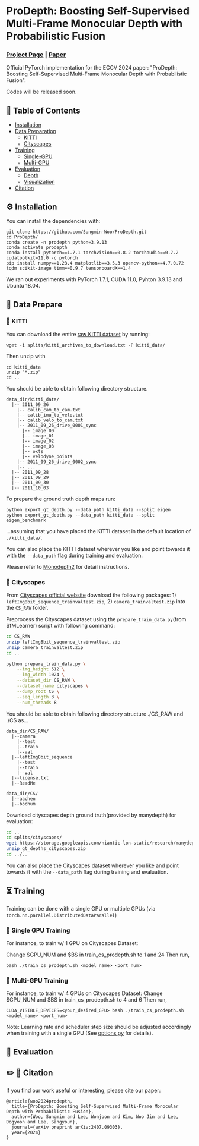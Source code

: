 # ProDepth: Boosting Self-Supervised Multi-Frame Monocular Depth with Probabilistic Fusion
### [Project Page](https://sungmin-woo.github.io/prodepth/) | [Paper](https://arxiv.org/pdf/2407.09303)

Official PyTorch implementation for the ECCV 2024 paper: "ProDepth: Boosting Self-Supervised Multi-Frame Monocular Depth with Probabilistic Fusion". 

Codes will be released soon.

## 👀 Table of Contents
- [Installation](#installation)
- [Data Preparation](#data-preparation)
  - [KITTI](#-KITTI)
  - [Cityscapes](#-Cityscapes)
- [Training](#training)
  - [Single-GPU](#-single-gpu-training)
  - [Multi-GPU](#-multi-gpu-training)
- [Evaluation](#evaluation)
  - [Depth](#-depth)
  - [Visualization](#%EF%B8%8F-visualization)
- [Citation](#citation)

## ⚙️ Installation
You can install the dependencies with:
```
git clone https://github.com/Sungmin-Woo/ProDepth.git
cd ProDepth/
conda create -n prodepth python=3.9.13
conda activate prodepth
conda install pytorch==1.7.1 torchvision==0.8.2 torchaudio==0.7.2 cudatoolkit=11.0 -c pytorch
pip install numpy==1.23.4 matplotlib==3.5.3 opencv-python==4.7.0.72 tqdm scikit-image timm==0.9.7 tensorboardX==1.4
```
We ran out experiments with PyTorch 1.7.1, CUDA 11.0, Pyhton 3.9.13 and Ubuntu 18.04.

## 💾 Data Prepare
### 🔹 KITTI

You can download the entire [raw KITTI dataset](http://www.cvlibs.net/datasets/kitti/raw_data.php) by running:
```shell
wget -i splits/kitti_archives_to_download.txt -P kitti_data/
```

Then unzip with
```shell
cd kitti_data
unzip "*.zip"
cd ..
```

You should be able to obtain following directory structure.
```
data_dir/kitti_data/
  |-- 2011_09_26
    |-- calib_cam_to_cam.txt
    |-- calib_imu_to_velo.txt
    |-- calib_velo_to_cam.txt
    |-- 2011_09_26_drive_0001_sync
      |-- image_00
      |-- image_01
      |-- image_02
      |-- image_03
      |-- oxts
      |-- velodyne_points
    |-- 2011_09_26_drive_0002_sync
    |-- ...
  |-- 2011_09_28
  |-- 2011_09_29
  |-- 2011_09_30
  |-- 2011_10_03
```

To prepare the ground truth depth maps run:
```shell
python export_gt_depth.py --data_path kitti_data --split eigen
python export_gt_depth.py --data_path kitti_data --split eigen_benchmark
```

...assuming that you have placed the KITTI dataset in the default location of `./kitti_data/`.

You can also place the KITTI dataset wherever you like and point towards it with the `--data_path` flag during training and evaluation.

Please refer to [Monodepth2](https://github.com/nianticlabs/monodepth2) for detail instructions.

### 🔹 Cityscapes

From [Cityscapes official website](https://www.cityscapes-dataset.com/) download the following packages: 1) `leftImg8bit_sequence_trainvaltest.zip`, 2) `camera_trainvaltest.zip` into the `CS_RAW` folder.

Preprocess the Cityscapes dataset using the `prepare_train_data.py`(from SfMLearner) script with following command:
```bash
cd CS_RAW
unzip leftImg8bit_sequence_trainvaltest.zip
unzip camera_trainvaltest.zip
cd ..

python prepare_train_data.py \
    --img_height 512 \
    --img_width 1024 \
    --dataset_dir CS_RAW \
    --dataset_name cityscapes \
    --dump_root CS \
    --seq_length 3 \
    --num_threads 8
```

You should be able to obtain following directory structure ./CS_RAW and ./CS as...
```
data_dir/CS_RAW/
  |--camera
    |--test
    |--train
    |--val
  |--leftImg8bit_sequence
    |--test
    |--train
    |--val
  |--license.txt
  |--ReadMe

data_dir/CS/
  |--aachen
  |--bochum
```

Download cityscapes depth ground truth(provided by manydepth) for evaluation:
```bash
cd ..
cd splits/cityscapes/
wget https://storage.googleapis.com/niantic-lon-static/research/manydepth/gt_depths_cityscapes.zip
unzip gt_depths_cityscapes.zip
cd ../..
```

You can also place the Cityscapes dataset wherever you like and point towards it with the `--data_path` flag during training and evaluation.


## ⏳ Training

Training can be done with a single GPU or multiple GPUs (via `torch.nn.parallel.DistributedDataParallel`)

### 🔹 Single GPU Training

For instance, to train w/ 1 GPU on Cityscapes Dataset:

Change $GPU_NUM and $BS in train_cs_prodepth.sh to 1 and 24
Then run,
```
bash ./train_cs_prodepth.sh <model_name> <port_num>
```

### 🔹 Multi-GPU Training

For instance, to train w/ 4 GPUs on Cityscapes Dataset:
Change $GPU_NUM and $BS in train_cs_prodepth.sh to 4 and 6
Then run,
```
CUDA_VISIBLE_DEVICES=<your_desired_GPU> bash ./train_cs_prodepth.sh <model_name> <port_num>
```
Note: Learning rate and scheduler step size should be adjusted accordingly when training with a single GPU (See [options.py](options.py) for details).

## 💾 Evaluation



## ✏️ 📄 Citation
If you find our work useful or interesting, please cite our paper:

```
@article{woo2024prodepth,
  title={ProDepth: Boosting Self-Supervised Multi-Frame Monocular Depth with Probabilistic Fusion},
  author={Woo, Sungmin and Lee, Wonjoon and Kim, Woo Jin and Lee, Dogyoon and Lee, Sangyoun},
  journal={arXiv preprint arXiv:2407.09303},
  year={2024}
}
```
